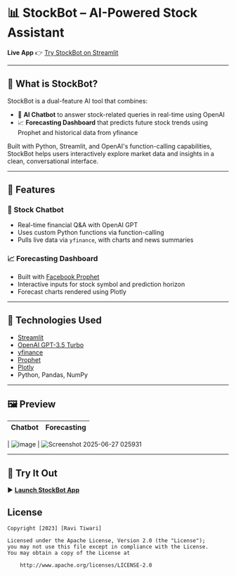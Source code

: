 # 📊 StockBot – AI-Powered Stock Assistant

**Live App** 👉 [Try StockBot on Streamlit](https://stockbot-k989z7myj2jxa6rm2icfer.streamlit.app)

---

## 🚀 What is StockBot?

StockBot is a dual-feature AI tool that combines:

- 💬 **AI Chatbot** to answer stock-related queries in real-time using OpenAI
- 📈 **Forecasting Dashboard** that predicts future stock trends using Prophet and historical data from yfinance

Built with Python, Streamlit, and OpenAI's function-calling capabilities, StockBot helps users interactively explore market data and insights in a clean, conversational interface.

---

## 🧠 Features

### 💬 Stock Chatbot
- Real-time financial Q&A with OpenAI GPT
- Uses custom Python functions via function-calling
- Pulls live data via `yfinance`, with charts and news summaries

### 📈 Forecasting Dashboard
- Built with [Facebook Prophet](https://facebook.github.io/prophet/)
- Interactive inputs for stock symbol and prediction horizon
- Forecast charts rendered using Plotly

---

## 🔧 Technologies Used

- [Streamlit](https://streamlit.io/)
- [OpenAI GPT-3.5 Turbo](https://platform.openai.com/)
- [yfinance](https://pypi.org/project/yfinance/)
- [Prophet](https://facebook.github.io/prophet/)
- [Plotly](https://plotly.com/)
- Python, Pandas, NumPy

---

## 🖼 Preview

| Chatbot | Forecasting |
|--------|-------------|

| ![image](https://github.com/user-attachments/assets/e5f4e22a-79f4-4b95-b14e-37c7a19a66cf) | ![Screenshot 2025-06-27 025931](https://github.com/user-attachments/assets/49fc1e70-6b1e-4700-b91e-4de02bbf949d)

---

## 📌 Try It Out

▶️ **[Launch StockBot App](https://stockbot-k989z7myj2jxa6rm2icfer.streamlit.app)**


## License

    Copyright [2023] [Ravi Tiwari]

    Licensed under the Apache License, Version 2.0 (the "License");
    you may not use this file except in compliance with the License.
    You may obtain a copy of the License at

        http://www.apache.org/licenses/LICENSE-2.0
